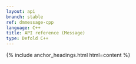 ```yaml
---
layout: api
branch: stable
ref: dmmessage-cpp
language: C++
title: API reference (Message)
type: Defold C++
---
```

{% include anchor_headings.html html=content %}